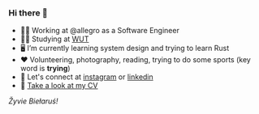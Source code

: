 <h3>Hi there 👋</h3>

- 👨‍💻 Working at @allegro as a Software Engineer
- 👨‍🎓 Studying at [WUT](https://pw.edu.pl/engpw)
- 🖥 I’m currently learning system design and trying to learn Rust 
- ❤️ Volunteering, photography, reading, trying to do some sports (key word is **trying**) 
- 🤝 Let's connect at [instagram](https://www.instagram.com/erlobo/) or [linkedin](https://www.linkedin.com/in/kirylvolkau/) 
- 📎 [Take a look at my CV](/KirylVolkau_CV.pdf)

*Žyvie Biełaruś!*

